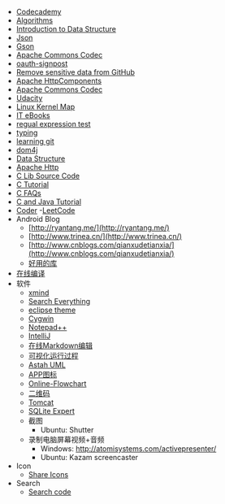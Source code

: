 - [Codecademy](http://www.codecademy.com/learn)
- [Algorithms](http://algs4.cs.princeton.edu/home/)
- [Introduction to Data Structure](http://www.roseindia.net/tutorial/datastructure/index.html)
- [Json](http://json.org/)
- [Gson](https://code.google.com/p/google-gson/)
- [Apache Commons Codec](https://commons.apache.org/codec/download_codec.cgi)
- [oauth-signpost](http://code.google.com/p/oauth-signpost/)
- [Remove sensitive data from GitHub](https://help.github.com/articles/remove-sensitive-data)
- [Apache HttpComponents](http://hc.apache.org/index.html)
- [Apache Commons Codec](http://commons.apache.org/codec/)
- [Udacity](http://www.udacity.com/)
- [Linux Kernel Map](http://www.makelinux.net/kernel_map/)
- [IT eBooks](http://it-ebooks.info)
- [regual expression test](http://regexpal.com/)
- [typing](http://typing.io/)
- [learning git](http://speckyboy.com/2013/06/03/resources-for-learning-git/)
- [dom4j](http://jaxen.codehaus.org/)
- [Data Structure](http://www.cs.usfca.edu/~galles/visualization/Algorithms.html)
- [Apache Http](http://hc.apache.org/)
- [C Lib Source Code](http://www.gnu.org/software/libc/)
- [C Tutorial](http://www.zentut.com/)
- [C FAQs](http://c-faq.com/index.html)
- [C and Java Tutorial](http://fresh2refresh.com/)
- [Coder](https://oj.leetcode.com/)
-[LeetCode](https://oj.leetcode.com)
- Android Blog
  - [http://ryantang.me/](http://ryantang.me/)
  - [http://www.trinea.cn/](http://www.trinea.cn/)
  - [http://www.cnblogs.com/qianxudetianxia/](http://www.cnblogs.com/qianxudetianxia/)
  - [好用的库](http://moodroid.com/)
- [在线编译](http://www.compileonline.com)
- 软件
  - [xmind](http://www.xmind.net/)
  - [Search Everything](http://www.voidtools.com/)
  - [eclipse theme](http://eclipse-color-theme.github.io/update/)
  - [Cygwin](http://cygwin.com/)
  - [Notepad++](http://notepad-plus-plus.org/)
  - [IntelliJ](http://www.jetbrains.com/idea/)
  - [在线Markdown编辑](http://dillinger.io/)
  - [可视化运行过程](http://cs.joensuu.fi/jeliot/)
  - [Astah UML](http://astah.net/)
  - [APP图标](http://www.quirco.com/iPhoneIcon/)
  - [Online-Flowchart](https://www.lucidchart.com/)
  - [二维码](http://www.barcode-generator.org/)
  - [Tomcat](http://tomcat.apache.org/)
  - [SQLite Expert](http://sqliteexpert.com/)
  - 截图
    - Ubuntu: Shutter
  - 录制电脑屏幕视频+音频
    - Windows: http://atomisystems.com/activepresenter/
    - Ubuntu: Kazam screencaster
- Icon
  - [Share Icons](http://iconsparadise.com/)
- Search
  - [Search code](https://searchcode.com/)

